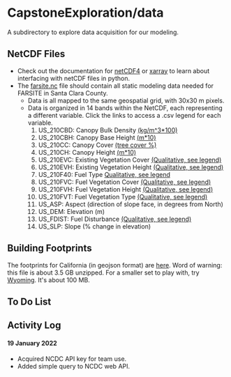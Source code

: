 # CapstoneExploration/data

A subdirectory to explore data acquisition for our modeling.
## NetCDF Files
- Check out the documentation for [netCDF4](https://unidata.github.io/netcdf4-python/) or [xarray](https://xarray.pydata.org/en/stable/) to learn about interfacing with netCDF files in python. 
- The [farsite.nc](https://storage.googleapis.com/modeling_data_farsite/farsite.nc) file should contain all static modeling data needed for FARSITE in Santa Clara County.
  - Data is all mapped to the same geospatial grid, with 30x30 m pixels. 
  - Data is organized in 14 bands within the NetCDF, each representing a different variable. Click the links to access a .csv legend for each variable.
    1. US_210CBD: Canopy Bulk Density [(kg/m^3*100)](https://www.landfire.gov/CSV/LF_Limited/LF19_CBD_210.csv)
    2. US_210CBH: Canopy Base Height [(m*10)](https://www.landfire.gov/CSV/LF_Limited/LF19_CBH_210.csv)
    3. US_210CC: Canopy Cover [(tree cover %)](https://www.landfire.gov/CSV/LF_Limited/LF19_CC_210.csv)
    4. US_210CH: Canopy Height [(m*10)](https://www.landfire.gov/CSV/LF_Limited/LF19_CH_210.csv)
    5. US_210EVC: Existing Vegetation Cover [(Qualitative, see legend)](https://www.landfire.gov/CSV/LF_Limited/LF19_EVC_210.csv)
    6. US_210EVH: Existing Vegetation Height [(Qualitative, see legend)](https://www.landfire.gov/CSV/LF_Limited/LF19_EVH_210.csv)
    7. US_210F40: Fuel Type [Qualitative, see legend](https://www.landfire.gov/CSV/LF_Limited/LF19_F40_210.csv)
    8. US_210FVC: Fuel Vegetation Cover [(Qualitative, see legend)](https://www.landfire.gov/CSV/LF_Limited/LF19_FVC_210.csv)
    9. US_210FVH: Fuel Vegetation Height [(Qualitative, see legend)](https://www.landfire.gov/CSV/LF_Limited/LF19_FVH_210.csv)
    10. US_210FVT: Fuel Vegetation Type [(Qualitative, see legend)](https://www.landfire.gov/CSV/LF_Limited/LF19_FVT_210.csv)
    11. US_ASP: Aspect (direction of slope face, in degrees from North)
    12. US_DEM: Elevation (m)
    13. US_FDIST: Fuel Disturbance [(Qualitative, see legend)](https://www.landfire.gov/CSV/LF_Limited/LF19_FDst_210.csv)
    14. US_SLP: Slope (% change in elevation)
    
    
## Building Footprints
The footprints for California (in geojson format) are [here](https://usbuildingdata.blob.core.windows.net/usbuildings-v2/California.geojson.zip). Word of warning: this file is about 3.5 GB unzipped. For a smaller set to play with, try [Wyoming](https://usbuildingdata.blob.core.windows.net/usbuildings-v2/Wyoming.geojson.zip). It's about 100 MB.

## To Do List


## Activity Log

#### 19 January 2022
- Acquired NCDC API key for team use.
- Added simple query to NCDC web API.
